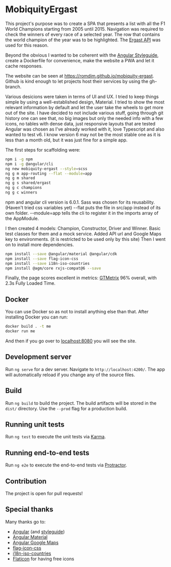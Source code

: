 # MobiquityErgast

This project's purpose was to create a SPA that presents a list with all the F1 World Champions starting from 2005 until 2015.
Navigation was required to check the winners of every race of a selected year. The row that contains the world champion of the year
was to be highlighted.
The [Ergast API](https://ergast.com/mrd/) was used for this reason.

Beyond the obvious I wanted to be coherent with the [Angular Styleguide](https://angular.io/guide/styleguide), create a Dockerfile for
convenience, make the website a PWA and let it cache responses.

The website can be seen at https://romdim.github.io/mobiquity-ergast. Github is kind enough to let projects host their
services by using the gh-branch.

Various desicions were taken in terms of UI and UX. I tried to keep things simple by using a well-established design, Material.
I tried to show the most relevant information by default and let the user take the wheels to get more out of the site.
I have decided to not include various stuff, going through git history one can see that, no big images but only the needed info
with a few icons, no tables with dense data, just responsive layouts that are tested
Angular was chosen as I've already worked with it, love Typescript and also wanted to test v6. I know version 6 may not be the most
stable one as it is less than a month old, but it was just fine for a simple app.

The first steps for scaffolding were:

```bash
npm i -g npm
npm i -g @angular/cli
ng new mobiquity-ergast --style=scss
ng g m app-routing --flat --module=app
ng g m shared
ng g s shared/ergast
ng g c champions
ng g c winners
```

npm and angular cli version is 6.0.1.
Sass was chosen for its reusability. (Haven't tried css variables yet)
--flat puts the file in src/app instead of its own folder.
--module=app tells the cli to register it in the imports array of the AppModule.

I then created 4 models: Champion, Constructor, Driver and Winner.
Basic test classes for them and a mock service.
Added API url and Google Maps key to environments. (it is restricted to be used only by this site)
Then I went on to install more dependencies.

```bash
npm install --save @angular/material @angular/cdk
npm install --save flag-icon-css
npm install --save i18n-iso-countries
npm install @agm/core rxjs-compat@6 --save
```

Finally, the page scores excellent in metrics: [GTMetrix](https://gtmetrix.com/reports/romdim.github.io/DYATSW4Y) 96% overall, with 2.3s Fully Loaded Time.

## Docker

You can use Docker so as not to install anything else than that.
After installing Docker you can run:

```bash
docker build . -t me
docker run me
```

And then if you go over to [localhost:8080](http://localhost:8080) you will see the site.

## Development server

Run `ng serve` for a dev server. Navigate to `http://localhost:4200/`. The app will automatically reload if you change any of the source files.

## Build

Run `ng build` to build the project. The build artifacts will be stored in the `dist/` directory. Use the `--prod` flag for a production build.

## Running unit tests

Run `ng test` to execute the unit tests via [Karma](https://karma-runner.github.io).

## Running end-to-end tests

Run `ng e2e` to execute the end-to-end tests via [Protractor](http://www.protractortest.org/).

## Contribution

The project is open for pull requests!

## Special thanks

Many thanks go to:

- [Angular](https://angular.io/) (and [styleguide](https://angular.io/guide/styleguide))
- [Angular Material](https://material.angular.io/)
- [Angular Google Maps](https://angular-maps.com/)
- [flag-icon-css](http://flag-icon-css.lip.is/)
- [i18n-iso-countries](https://github.com/michaelwittig/node-i18n-iso-countries)
- [Flaticon](https://www.flaticon.com/) for having free icons
